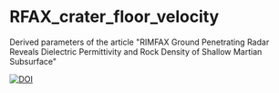 # RFAX_crater_floor_velocity
Derived parameters of the article "RIMFAX Ground Penetrating Radar Reveals Dielectric Permittivity and Rock Density of Shallow Martian Subsurface"

[![DOI](https://zenodo.org/badge/607108927.svg)](https://zenodo.org/badge/latestdoi/607108927)

